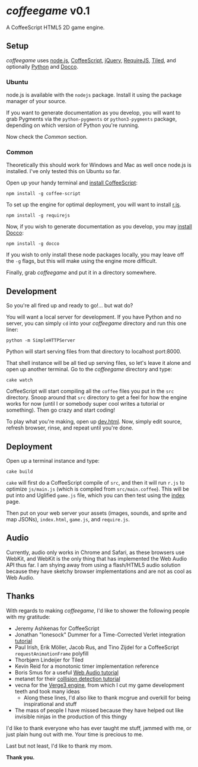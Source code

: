 *coffeegame* v0.1
=================

A CoffeeScript HTML5 2D game engine.

Setup
-----

*coffeegame* uses [node.js](http://nodejs.org/),
[CoffeeScript](http://coffeescript.org/),
[jQuery](http://jquery.com/),
[RequireJS](http://requirejs.org/),
[Tiled](http://www.mapeditor.org/), and optionally
[Python](http://python.org/) and
[Docco](http://jashkenas.github.com/docco/).

### Ubuntu

node.js is available with the `nodejs` package. Install it using the
package manager of your source.

If you want to generate documentation as you develop, you will want to
grab Pygments via the `python-pygments` or `python3-pygments` package,
depending on which version of Python you're running.

Now check the *Common* section.

### Common

Theoretically this should work for Windows and Mac as well once node.js
is installed. I've only tested this on Ubuntu so far.

Open up your handy terminal and
[install CoffeeScript](http://coffeescript.org/#installation):

    npm install -g coffee-script

To set up the engine for optimal deployment, you will want to install
[r.js](http://requirejs.org/docs/optimization.html#download).

    npm install -g requirejs

Now, if you wish to generate documentation as you develop, you may
[install Docco](http://jashkenas.github.com/docco/):

    npm install -g docco

If you wish to only install these node packages locally, you may leave
off the `-g` flags, but this will make using the engine more difficult.

Finally, grab *coffeegame* and put it in a directory somewhere.

Development
-----------

So you're all fired up and ready to go!... but wat do?

You will want a local server for development. If you have Python and no
server, you can simply `cd` into your *coffeegame* directory and run
this one liner:

    python -m SimpleHTTPServer

Python will start serving files from that directory to localhost
port:8000.

That shell instance will be all tied up serving files, so let's leave
it alone and open up another terminal. Go to the *coffeegame* directory
and type:

    cake watch

CoffeeScript will start compiling all the `coffee` files you put in the
`src` directory. Snoop around that `src` directory to get a feel for
how the engine works for now (until I or somebody super cool writes a
tutorial or something). Then go crazy and start coding!

To play what you're making, open up
[dev.html](http://localhost:8000/dev.html). Now, simply edit source,
refresh browser, rinse, and repeat until you're done.

Deployment
----------

Open up a terminal instance and type:

    cake build

`cake` will first do a CoffeeScript compile of `src`, and then it will
run `r.js` to optimize `js/main.js` (which is compiled from
`src/main.coffee`). This will be put into and Uglified `game.js` file,
which you can then test using the [index](http://localhost:8000/) page.

Then put on your web server your assets (images, sounds, and sprite and
map JSONs), `index.html`, `game.js`, and `require.js`.

Audio
-----

Currently, audio only works in Chrome and Safari, as these browsers use
WebKit, and WebKit is the only thing that has implemented the Web Audio
API thus far. I am shying away from using a flash/HTML5 audio solution
because they have sketchy browser implementations and are not as cool
as Web Audio.

Thanks
------

With regards to making *coffeegame*, I'd like to shower the following
people with my gratitude:

*   Jeremy Ashkenas for CoffeeScript
*   Jonathan "lonesock" Dummer for a Time-Corrected Verlet
    integration [tutorial](http://lonesock.net/article/verlet.html)
*   Paul Irish, Erik Möller, Jacob Rus, and Tino Zijdel for a
    CoffeeScript `requestAnimationFrame` polyfill
*   Thorbjørn Lindeijer for Tiled
*   Kevin Reid for a monotonic timer implementation reference
*   Boris Smus for a useful [Web Audio tutorial](http://www.html5rocks.com/en/tutorials/webaudio/intro/)
*   metanet for their [collision detection tutorial](http://www.metanetsoftware.com/technique/tutorialA.html)
*   vecna for the [Verge3 engine](http://verge-rpg.com/), from which I
    cut my game development teeth and took many ideas
    +   Along these lines, I'd also like to thank mcgrue and overkill
        for being inspirational and stuff
*   The mass of people I have missed because they have helped out
    like invisible ninjas in the production of this thingy

I'd like to thank everyone who has ever taught me stuff, jammed with
me, or just plain hung out with me. Your time is precious to me.

Last but not least, I'd like to thank my mom.

**Thank you.**

